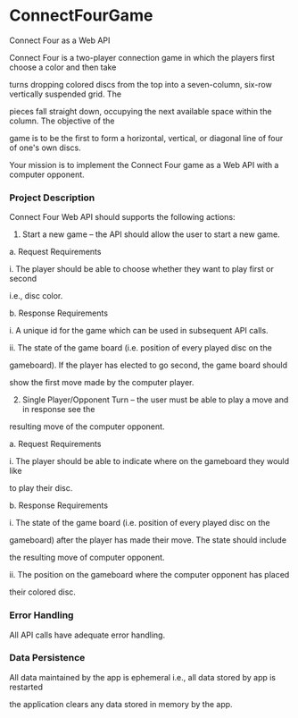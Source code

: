 # ConnectFourGame
Connect Four as a Web API

Connect Four is a two-player connection game in which the players first choose a color and then take

turns dropping colored discs from the top into a seven-column, six-row vertically suspended grid. The

pieces fall straight down, occupying the next available space within the column. The objective of the

game is to be the first to form a horizontal, vertical, or diagonal line of four of one's own discs.

Your mission is to implement the Connect Four game as a Web API with a computer opponent.

### Project Description

Connect Four Web API should supports the following actions:

1. Start a new game​ – the API should allow the user to start a new game.

a. Request Requirements

i. The player should be able to choose whether they want to play first or second

i.e., disc color.

b. Response Requirements

i. A unique id for the game which can be used in subsequent API calls.

ii. The state of the game board (i.e. position of every played disc on the

gameboard). If the player has elected to go second, the game board should

show the first move made by the computer player.

2. Single Player/Opponent Turn​ – the user must be able to play a move and in response see the

resulting move of the computer opponent.

a. Request Requirements

i. The player should be able to indicate where on the gameboard they would like

to play their disc.

b. Response Requirements

i. The state of the game board (i.e. position of every played disc on the

gameboard) after the player has made their move. The state should include

the resulting move of computer opponent.

ii. The position on the gameboard where the computer opponent has placed

their colored disc.

### Error Handling

All API calls have adequate error handling.

### Data Persistence

All data maintained by the app is ephemeral i.e.,  all data stored by app is restarted

the application clears any data stored in memory by the app.

